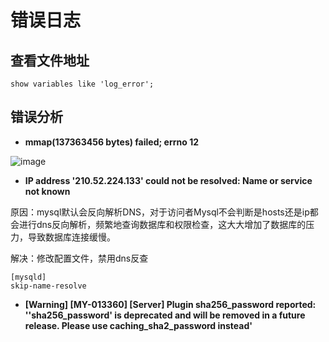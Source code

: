 # 错误日志

## 查看文件地址

```mysql
show variables like 'log_error';
```

## 错误分析

- **mmap(137363456 bytes) failed; errno 12**

![image](https://dony-1257037510.cos.ap-chengdu.myqcloud.com/markdown/WX20200802-054647%402x.png)

- **IP address '210.52.224.133' could not be resolved: Name or service not known**

原因：mysql默认会反向解析DNS，对于访问者Mysql不会判断是hosts还是ip都会进行dns反向解析，频繁地查询数据库和权限检查，这大大增加了数据库的压力，导致数据库连接缓慢。

解决：修改配置文件，禁用dns反查

```mysql
[mysqld]
skip-name-resolve
```


- **[Warning] [MY-013360] [Server] Plugin sha256_password reported: ''sha256_password' is deprecated and will be removed in a future release. Please use caching_sha2_password instead'**